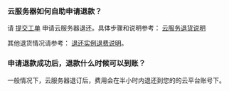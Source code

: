 ### 云服务器如何自助申请退款？

请 [提交工单](http://console.tcecqpoc.fsphere.cn/workorder/category) 申请云服务器退还。具体步骤和说明参考： [云服务退货说明](/document/product/555/7440)

其他退货情况请参考：  [退还实例退费说明](/document/product/213/9711)。

### 申请退款成功后，退款什么时候可以到账？

一般情况下，云服务器退订后，费用会在半小时内退还到您的的云平台账号下。 